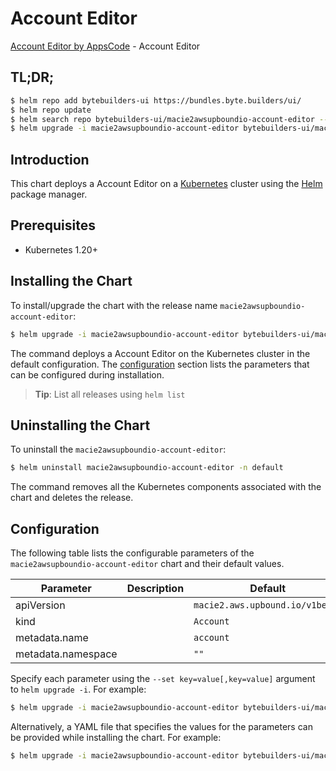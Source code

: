 # Account Editor

[Account Editor by AppsCode](https://byte.builders) - Account Editor

## TL;DR;

```bash
$ helm repo add bytebuilders-ui https://bundles.byte.builders/ui/
$ helm repo update
$ helm search repo bytebuilders-ui/macie2awsupboundio-account-editor --version=v0.4.18
$ helm upgrade -i macie2awsupboundio-account-editor bytebuilders-ui/macie2awsupboundio-account-editor -n default --create-namespace --version=v0.4.18
```

## Introduction

This chart deploys a Account Editor on a [Kubernetes](http://kubernetes.io) cluster using the [Helm](https://helm.sh) package manager.

## Prerequisites

- Kubernetes 1.20+

## Installing the Chart

To install/upgrade the chart with the release name `macie2awsupboundio-account-editor`:

```bash
$ helm upgrade -i macie2awsupboundio-account-editor bytebuilders-ui/macie2awsupboundio-account-editor -n default --create-namespace --version=v0.4.18
```

The command deploys a Account Editor on the Kubernetes cluster in the default configuration. The [configuration](#configuration) section lists the parameters that can be configured during installation.

> **Tip**: List all releases using `helm list`

## Uninstalling the Chart

To uninstall the `macie2awsupboundio-account-editor`:

```bash
$ helm uninstall macie2awsupboundio-account-editor -n default
```

The command removes all the Kubernetes components associated with the chart and deletes the release.

## Configuration

The following table lists the configurable parameters of the `macie2awsupboundio-account-editor` chart and their default values.

|     Parameter      | Description |                  Default                   |
|--------------------|-------------|--------------------------------------------|
| apiVersion         |             | <code>macie2.aws.upbound.io/v1beta1</code> |
| kind               |             | <code>Account</code>                       |
| metadata.name      |             | <code>account</code>                       |
| metadata.namespace |             | <code>""</code>                            |


Specify each parameter using the `--set key=value[,key=value]` argument to `helm upgrade -i`. For example:

```bash
$ helm upgrade -i macie2awsupboundio-account-editor bytebuilders-ui/macie2awsupboundio-account-editor -n default --create-namespace --version=v0.4.18 --set apiVersion=macie2.aws.upbound.io/v1beta1
```

Alternatively, a YAML file that specifies the values for the parameters can be provided while
installing the chart. For example:

```bash
$ helm upgrade -i macie2awsupboundio-account-editor bytebuilders-ui/macie2awsupboundio-account-editor -n default --create-namespace --version=v0.4.18 --values values.yaml
```
